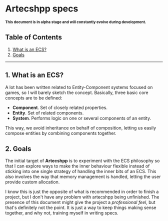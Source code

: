 # Artecshpp specs

<small>**This document is in alpha stage and will constantly evolve during development.**</small>

## Table of Contents

1. [What is an ECS?](#1-what-is-an-ecs)
2. [Goals](#2-goals)

---

## 1. What is an ECS?

A lot has been written related to Entity-Component systems focused on games, so I will barely sketch the concept. Basically, three basic core concepts are to be defined:

* **Component**. Set of closely related properties.
* **Entity**. Set of related components.
* **System**. Performs logic on one or several components of an entity.

This way, we avoid inheritance on behalf of composition, letting us easily compose entities by combining components together.

## 2. Goals

The initial target of **Artecshpp** is to experiment with the ECS philosophy so that I can explore ways to make the inner behaviour flexible instead of sticking into one single strategy of handling the inner bits of an ECS. This also involves the way that memory management is handled, letting the user provide custom allocation.

I know this is just the opposite of what is recommended in order to finish a project, but I don't have any problem with artecshpp being unfinished. The presence of this document might give the project a *professional feel*, but that's definitely not the point. It is just a way to keep things making sense together, and why not, training myself in writing specs.
